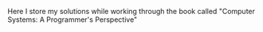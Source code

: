 Here I store my solutions while working through the book called "Computer Systems: A Programmer's Perspective"
